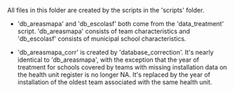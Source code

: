 All files in this folder are created by the scripts in the 'scripts' folder. 

* 'db_areasmapa' and 'db_escolasf' both come from the 'data_treatment' script. 'db_areasmapa' consists of team characteristics and 'db_escolasf' consists of municipal school characteristics.

* 'db_areasmapa_corr' is created by 'database_correction'. It's nearly identical to 'db_areasmapa', with the exception that the year of treatment for schools covered by teams with missing installation data on the health unit register is no longer NA. It's replaced by the year of installation of the oldest team associated with the same health unit.